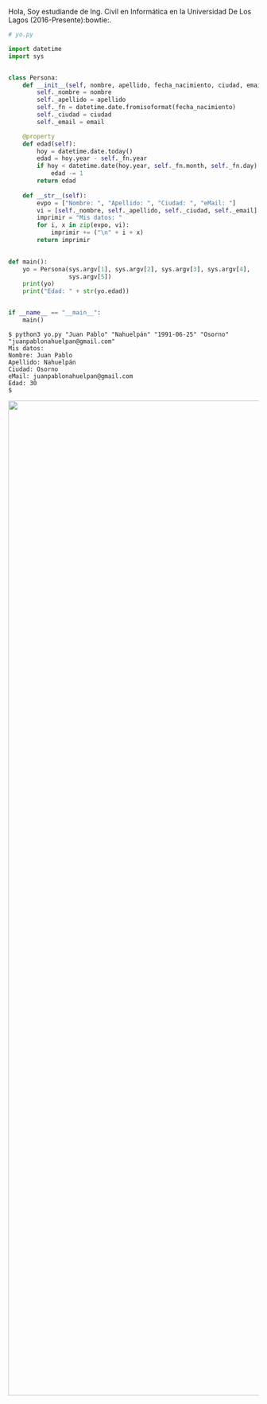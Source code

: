 Hola,
Soy estudiande de Ing. Civil en Informática en la Universidad De Los Lagos (2016-Presente):bowtie:.

```python
# yo.py

import datetime 
import sys


class Persona:
    def __init__(self, nombre, apellido, fecha_nacimiento, ciudad, email):
        self._nombre = nombre
        self._apellido = apellido
        self._fn = datetime.date.fromisoformat(fecha_nacimiento)
        self._ciudad = ciudad
        self._email = email

    @property    
    def edad(self):
        hoy = datetime.date.today()
        edad = hoy.year - self._fn.year     
        if hoy < datetime.date(hoy.year, self._fn.month, self._fn.day):
            edad -= 1
        return edad
        
    def __str__(self):
        evpo = ["Nombre: ", "Apellido: ", "Ciudad: ", "eMail: "]
        vi = [self._nombre, self._apellido, self._ciudad, self._email]
        imprimir = "Mis datos: "
        for i, x in zip(evpo, vi):
            imprimir += ("\n" + i + x)
        return imprimir  
        

def main():
    yo = Persona(sys.argv[1], sys.argv[2], sys.argv[3], sys.argv[4],
                 sys.argv[5]) 
    print(yo)
    print("Edad: " + str(yo.edad))


if __name__ == "__main__":
    main()

```
```shell
$ python3 yo.py "Juan Pablo" "Nahuelpán" "1991-06-25" "Osorno" "juanpablonahuelpan@gmail.com"
Mis datos: 
Nombre: Juan Pablo
Apellido: Nahuelpán
Ciudad: Osorno
eMail: juanpablonahuelpan@gmail.com
Edad: 30
$
```

<p>
<a href="https://github.com/jpnahuelpan">
<!---  <img height="150em" src="https://github-readme-stats.vercel.app/api?username=jpnahuelpan&show_icons=true&theme=flag-india&include_all_commits=true&count_private=true" />--->
  <img width="2000em" src="https://github-readme-stats.vercel.app/api/top-langs/?username=jpnahuelpan&theme=flag-india&layout=compact" />
</a>
</p>


<!---
jpnahuelpan/jpnahuelpan is a ✨ special ✨ repository because its `README.md` (this file) appears on your GitHub profile.
You can click the Preview link to take a look at your changes.
--->

